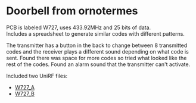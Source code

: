 # Doorbell from ornotermes

PCB is labeled W727, uses 433.92MHz and 25 bits of data.<br>
Includes a spreadsheet to generate similar codes with different patterns.

The transmitter has a button in the back to change between 8 transmitted codes and the receiver plays a different sound depending on what code is sent. Found there was space for more codes so tried what looked like the rest of the codes. Found an alarm sound that the transmitter can't activate.

Included two UniRF files:
* [W727_A](https://github.com/UberGuidoZ/Flipper/blob/main/unirf/Doorbell_W727_A.txt)
* [W727_B](https://github.com/UberGuidoZ/Flipper/blob/main/unirf/Doorbell_W727_B.txt)
